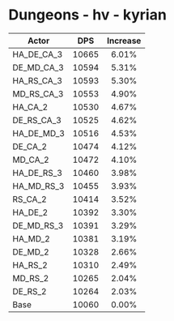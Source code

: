 # Dungeons - hv - kyrian
| Actor | DPS | Increase |
|---|:---:|:---:|
|HA_DE_CA_3|10665|6.01%|
|DE_MD_CA_3|10594|5.31%|
|HA_RS_CA_3|10593|5.30%|
|MD_RS_CA_3|10553|4.90%|
|HA_CA_2|10530|4.67%|
|DE_RS_CA_3|10525|4.62%|
|HA_DE_MD_3|10516|4.53%|
|DE_CA_2|10474|4.12%|
|MD_CA_2|10472|4.10%|
|HA_DE_RS_3|10460|3.98%|
|HA_MD_RS_3|10455|3.93%|
|RS_CA_2|10414|3.52%|
|HA_DE_2|10392|3.30%|
|DE_MD_RS_3|10391|3.29%|
|HA_MD_2|10381|3.19%|
|DE_MD_2|10328|2.66%|
|HA_RS_2|10310|2.49%|
|MD_RS_2|10265|2.04%|
|DE_RS_2|10264|2.03%|
|Base|10060|0.00%|
